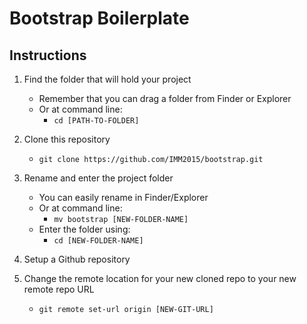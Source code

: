 # Bootstrap Boilerplate

## Instructions

1. Find the folder that will hold your project
	- Remember that you can drag a folder from Finder or Explorer
	- Or at command line:
		- `cd [PATH-TO-FOLDER]`
	
2. Clone this repository
	- `git clone https://github.com/IMM2015/bootstrap.git`

3. Rename and enter the project folder
	- You can easily rename in Finder/Explorer
	- Or at command line:
		- `mv bootstrap [NEW-FOLDER-NAME]`
	- Enter the folder using:
		- `cd [NEW-FOLDER-NAME]`

4. Setup a Github repository

5. Change the remote location for your new cloned repo to your new remote repo URL
	- `git remote set-url origin [NEW-GIT-URL]`



